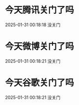 # 今天腾讯关门了吗

2025-01-31 00:18:18 没关门

# 今天微博关门了吗

2025-01-31 00:18:21 没关门

# 今天谷歌关门了吗

2025-01-31 00:18:21 没关门

